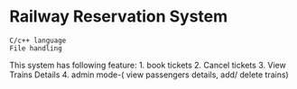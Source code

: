 # Railway Reservation System
    C/c++ language  
    File handling

This system has following feature:
      1. book tickets
      2. Cancel tickets
      3. View Trains Details
      4. admin mode-( view passengers details, add/ delete trains)
      

